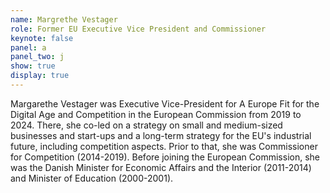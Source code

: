 ```yaml
---
name: Margrethe Vestager
role: Former EU Executive Vice President and Commissioner
keynote: false
panel: a
panel_two: j
show: true
display: true
---
```


Margarethe Vestager was Executive Vice-President for A Europe Fit for the Digital Age and Competition in the European Commission from 2019 to 2024. There, she co-led on a strategy on small and medium-sized businesses and start-ups and a long-term strategy for the EU's industrial future, including competition aspects. Prior to that, she was Commissioner for Competition (2014-2019). Before joining the European Commission, she was the Danish Minister for Economic Affairs and the Interior (2011-2014) and Minister of Education (2000-2001).
